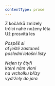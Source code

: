 ```yaml
---
contentType: prose
---
```


<section>

Z kočárků zmizely  
trčící nahé noženy léta  
Už prosvítá les

_Pospěš si  
ať ještě zastaneš  
poslední letošní listy_

</section>

<section>

_Nejen ty čtyři  
které nám vloni  
na vrcholku břízy  
vydržely do jara_

</section>
